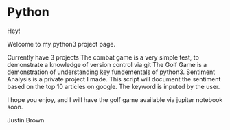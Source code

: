 # Python

Hey! 

Welcome to my python3 project page. 

Currently have 3 projects
The combat game is a very simple test, to demonstrate a knowledge of version control via git
The Golf Game is a demonstration of understanding key fundementals of python3. 
Sentiment Analysis is a private project I made. This script will document the sentiment based on the top 10 articles on google. The keyword is inputed by the user. 

I hope you enjoy, and I will have the golf game available via jupiter notebook soon. 

Justin Brown

